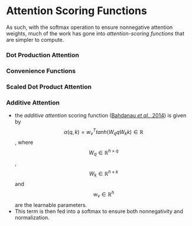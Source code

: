# Attention Scoring Functions

As such, with the softmax operation to ensure nonnegative attention weights, much of the work has gone into _attention-scoring functions_ that are simpler to compute.



### Dot Production Attention



### Convenience Functions



### Scaled Dot Product Attention



### Additive Attention

* the _additive attention_ scoring function ([Bahdanau _et al._, 2014](https://d2l.ai/chapter\_references/zreferences.html#id10)) is given by $$\alpha(q, k) = w_v ^{T}tanh(W_qq W_kk) \in \mathbb{R}$$, where $$W_q \in \mathbb{R}^{h \times q}$$, $$W_k \in \mathbb{R}^{h\times k}$$and $$w_v \in \mathbb{R}^h$$ are the learnable parameters.
* This term is then fed into a softmax to ensure both nonnegativity and normalization.

